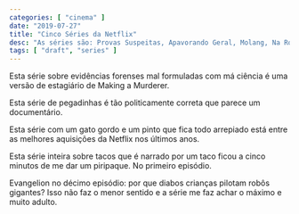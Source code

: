 ```yaml
---
categories: [ "cinema" ]
date: "2019-07-27"
title: "Cinco Séries da Netflix"
desc: "As séries são: Provas Suspeitas, Apavorando Geral, Molang, Na Rota do Taco e Neon Genesis Evangelion."
tags: [ "draft", "series" ]
---
```

Esta série sobre evidências forenses mal formuladas com má ciência é uma versão de estagiário de Making a Murderer.

Esta série de pegadinhas é tão politicamente correta que parece um documentário.

Esta série com um gato gordo e um pinto que fica todo arrepiado está entre as melhores aquisições da Netflix nos últimos anos.

Esta série inteira sobre tacos que é narrado por um taco ficou a cinco minutos de me dar um piripaque. No primeiro episódio.

Evangelion no décimo episódio: por que diabos crianças pilotam robôs gigantes? Isso não faz o menor sentido e a série me faz achar o máximo e muito adulto.
